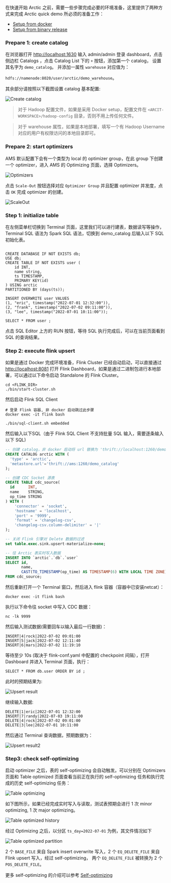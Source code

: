 在快速开始 Arctic 之前，需要一些步骤完成必要的环境准备，这里提供了两种方式来完成 Arctic quick demo 所必须的准备工作：

- [Setup from docker](setup.md#setup-from-docker-compose)
- [Setup from binary release](setup.md#setup-from-binary-release)



### Prepare 1: create catalog

在浏览器打开 [http://localhost:1630](http://localhost:1630) 输入 admin/admin 登录 dashboard，点击侧边栏 Catalogs ，点击 Catalog List 下的 `+` 按钮，添加第一个 catalog， 设置其名字为 `demo_catalog`。
并添加一属性 `warehouse` 对应值为：

`hdfs://namenode:8020/user/arctic/demo_warehouse`。

其余部分请按照以下截图设置 catalog 基本配置:

![Create catalog](../images/quickstart/create-catalog.png)

> 对于 Hadoop 配置文件，如果是采用 Docker setup，配置文件在 `<ARCIT-WORKSPACE>/hadoop-config` 目录，否则不用上传任何文件。

> 对于 warehouse 属性，如果是本地部署，填写一个有 Hadoop Username 对应的用户有权限访问的本地目录即可。

### Prepare 2: start optimizers

AMS 默认配置下会有一个类型为 local 的 optimizer group，在此 group 下创建一个 optimizer，进入 AMS 的 Optimizing 页面，选择 Optimizers。

![Optimizers](../images/quickstart/Optimizing.png)

点击 `Scale-Out` 按钮选择对应 `Optimizer Group` 并且配置 optimizer 并发度，点击 `OK` 完成 optimizer 的创建。

![ScaleOut](../images/quickstart/ScaleOut.png)

### Step 1: initialize table

在左侧菜单栏切换到  Terminal 页面，这里我们可以进行建表，数据读写等操作，Terminal SQL 语法为 Spark SQL 语法，切换到 demo_catalog 后输入以下 SQL 初始化表。

```shell

CREATE DATABASE IF NOT EXISTS db;
USE db;
CREATE TABLE IF NOT EXISTS user (
    id INT,
    name string,
    ts TIMESTAMP,
    PRIMARY KEY(id)
) USING arctic 
PARTITIONED BY (days(ts));

INSERT OVERWRITE user VALUES 
(1, "eric", timestamp("2022-07-01 12:32:00")),
(2, "frank", timestamp("2022-07-02 09:11:00")),
(3, "lee", timestamp("2022-07-01 10:11:00"));

SELECT * FROM user ;

```

点击 SQL Editor 上方的 RUN 按钮，等待 SQL 执行完成后，可以在当前页面看到 SQL 的查询结果。

### Step 2: execute flink upsert

如果是通过 Docker 完成环境准备，Flink Cluster 已经自动启动，可以直接通过 [http://localhost:8081](http://localhost:8081) 打开 Flink Dashboard，如果是通过二进制包进行本地部署，可以通过以下命令启动 Standalone 的 Flink Cluster。

```shell
cd <FLINK_DIR>
./bin/start-cluster.sh
```

然后启动 Flink SQL Client 

```shell
# 登录 Flink 容器, 非 docker 启动跳过此步骤
docker exec -it flink bash

./bin/sql-client.sh embedded
```

然后输入以下SQL（由于 Flink SQL Client 不支持批量 SQL 输入，需要逐条输入以下 SQL)

```SQL
-- 创建 catalog，非 docker 启动将 url 替换为 'thrift://localhost:1260/demo_catalog'
CREATE CATALOG arctic WITH (
  'type' = 'arctic',
  'metastore.url'='thrift://ams:1260/demo_catalog'
);

-- 创建 CDC Socket 源表
CREATE TABLE cdc_source(
  id      INT,
  name    STRING,
  op_time STRING
) WITH (
    'connector' = 'socket',
    'hostname' = 'localhost',
    'port' = '9999',
    'format' = 'changelog-csv',
    'changelog-csv.column-delimiter' = '|'
);

-- 关闭 Flink 引擎对 Delete 数据的过滤
set table.exec.sink.upsert-materialize=none;

-- 往 Arctic 表实时写入数据
INSERT INTO `arctic`.`db`.`user`
SELECT id,
       name,
       CAST(TO_TIMESTAMP(op_time) AS TIMESTAMP(6) WITH LOCAL TIME ZONE) ts
FROM cdc_source;
```

然后重新打开一个 Terminal 窗口，然后进入 flink 容器（容器中已安装netcat）：

```shell
docker exec -it flink bash
```
执行以下命令往 socket 中写入 CDC 数据：

```shell
nc -lk 9999
```

然后输入测试数据(需要回车以输入最后一行数据)：

```shell
INSERT|4|rock|2022-07-02 09:01:00
INSERT|5|jack|2022-07-02 12:11:40
INSERT|6|mars|2022-07-02 11:19:10

```


等待至少 10s (取决于 flink-conf.yaml 中配置的 checkpoint 间隔），打开 Dashboard 并进入 Terminal 页面，执行： 

```shell
SELECT * FROM db.user ORDER BY id ;
```

此时的预期结果为:

![Upsert result](../images/quickstart/upsert-result.png)

继续输入数据:

```shell
DELETE|1|eric|2022-07-01 12:32:00
INSERT|7|randy|2022-07-03 19:11:00
DELETE|4|rock|2022-07-02 09:01:00
DELETE|3|lee|2022-07-01 10:11:00

```

然后通过 Terminal 查询数据，预期数据为：

![Upsert result2](../images/quickstart/upsert-result2.png)

### Step3: check self-optimizing

启动 optimizer 之后，表的 self-optimizing 会自动触发。可以分别在 Optimizers 页面和 Table optimized 页面查看当前正在执行的 self-optimizing 任务和执行完成的历史 self-optimizing 任务：

![Table optimizing](../images/quickstart/table-optimizing.png)


如下图所示，如果已经完成实时写入与读取，测试表预期会进行 1 次 minor optimizing, 1 次 major optimizing。

![Table optimized history](../images/quickstart/table-optimized-history.png)


经过 Optimizing 之后，以分区 `ts_day=2022-07-01` 为例，其文件情况如下

![Table optimized partition](../images/quickstart/table-optimized-partition.png)

2 个 `BASE_FILE` 来自 Spark insert overwrite 写入，2 个 `EQ_DELETE_FILE` 来自 Flink upsert 写入，经过 self-optimizing，
两个 `EQ_DELETE_FILE` 被转换为 2 个 `POS_DELETE_FILE`。 

更多 self-optimizing 的介绍可以参考 [Self-optimizing](../concepts/self-optimizing.md)
